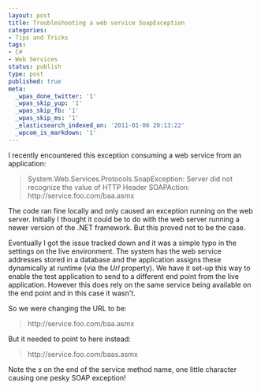 ```yaml
---
layout: post
title: Troubleshooting a web service SoapException
categories:
- Tips and Tricks
tags:
- C#
- Web Services
status: publish
type: post
published: true
meta:
  _wpas_done_twitter: '1'
  _wpas_skip_yup: '1'
  _wpas_skip_fb: '1'
  _wpas_skip_ms: '1'
  _elasticsearch_indexed_on: '2011-01-06 20:13:22'
  _wpcom_is_markdown: '1'
---
```

I recently encountered this exception consuming a web service from an application:

<blockquote>System.Web.Services.Protocols.SoapException:  Server did not recognize the value of HTTP Header SOAPAction: http://service.foo.com/baa.asmx</blockquote>

The code ran fine locally and only caused an exception running on the web server. Initially I thought it could be to do with the web server running a newer version of the .NET framework. But this proved not to be the case.

Eventually I got the issue tracked down and it was a simple typo in the settings on the live environment.
The system has the web service addresses stored in a database and the application assigns these dynamically at runtime (via the <em>Url </em>property). We have it  set-up  this way to enable the test application to send to a different end point from the live application. However this does rely on the same service being available on the end point and in this case it wasn't.

So we were changing the URL to be:

<blockquote>http://service.foo.com/baa.asmx</blockquote>

But it needed to point to here instead:

<blockquote>http://service.foo.com/baas.asmx</blockquote>

Note the <em>s </em>on the end of the service method name, one little character causing one pesky SOAP exception!
